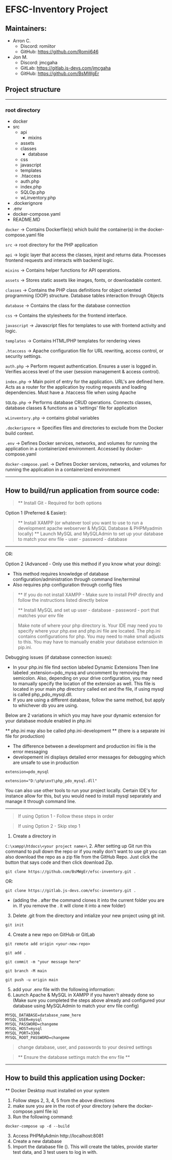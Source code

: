 # EFSC-Inventory Project

## Maintainers:
- Arron C.
  - Discord: romiitor
  - GitHub: https://github.com/Romii646
- Jon M. 
  - Discord: jmcgaha
  - GitLab: https://gitlab.js-devs.com/jmcgaha
  - GitHub: https://github.com/BsMWgEr

## Project structure

___

### root directory 
- docker
- src
  - api
    - mixins
  - assets
  - classes
    - database
  - css
  - javascript
  - templates
  - .htaccess
  - auth.php
  - index.php
  - SQLOp.php
  - wLinventory.php
- .dockerignore
- .env
- docker-compose.yaml
- README.MD


`docker` -> Contains Dockerfile(s) which build the container(s) in the docker-compose.yaml file

`src` -> root directory for the PHP application

`api` -> logic layer that access the classes, injest and returns data. Processes frontend requests and interacts with backend logic.

`mixins` -> Contains helper functions for API operations.

`assets` -> Stores static assets like images, fonts, or downloadable content.

`classes` -> Contains the PHP class definitions for object oriented programming (OOP) structure. Database tables interaction through Objects

`database` -> Contains the class for the database connection

`css` -> Contains the stylesheets for the frontend interface.

`javascript` -> Javascript files for templates to use with frontend activity and logic.

`templates` -> Contains HTML/PHP templates for rendering views

`.htaccess` -> Apache configuration file for URL rewriting, access control, or security settings. 

`auth.php` -> Perform request authentication. Ensures a user is logged in. Verifies access level of the user (session management & access control).

`index.php` -> Main point of entry for the application. URL's are defined here. Acts as a router for the application by routing requests and loading dependencies. Must have a .htaccess file when using Apache

`SQLOp.php` -> Performs database CRUD operations. Connects classes, database classes & functions as a 'settings' file for application

`wLinventory.php` -> contains global variables

`.dockerignore` -> Specifies files and directories to exclude from the Docker build context.

`.env` -> Defines Docker services, networks, and volumes for running the application in a containerized environment. Accessed by docker-compose.yaml

`docker-compose.yaml` -> Defines Docker services, networks, and volumes for running the application in a containerized environment

---

## How to build/run application from source code:

> ** Install Git - Required for both options

Option 1 (Preferred & Easier):
> ** Install XAMPP (or whatever tool you want to use to run a development apache webserver & MySQL Database & PHPMyadmin locally)
> ** Launch MySQL and MySQLAdmin to set up your database to match your env file - user - password - database
---
OR:

Option 2 (Advanced - Only use this method if you know what your doing):

- This method requires knowledge of database configuration/administration through command line/terminal
- Also requires php configuration through config files
> ** If you do not install XAMPP - Make sure to install PHP directly and follow the instructions listed directly below

> ** Install MySQL and set up user - database - password - port that matches
> your env file

>Make note of where your php directory is.
>Your IDE may need you to specify where your php.exe and php.ini file
> are located. The php.ini contains configurations for php. You may
> need to make small adjusts to this. You may have to manually enable
> your database extension in pip.ini.

Debugging issues (if database connection issues):
- In your php.ini file find section labeled Dynamic Extensions
Then line labeled ;extension=pdo_mysq and uncomment by removing the semicolon.
Also, depending on your drive configuration, you may need to manually specify
the location of the extension as well. This file is located in your
main php directory called ext and the file, if using mysql is called
php_pdo_mysql.dll. 
- If you are using a different database, follow the same method, but apply to whichever db you are using. 

Below are 2 variations in which you may have your dynamic extension for
your database module enabled in php.ini

** php.ini may also be called php.ini-development **
(there is a separate ini file for production)
- The difference between a development and production ini file is the error messaging
- developement ini displays detailed error messages for debugging which are unsafe to use in production

```
extension=pdo_mysql
```

```
extension="D:\php\ext\php_pdo_mysql.dll"
```
  
You can also use other tools to run your project locally. Certain IDE's for instance allow for this, but you would need to install mysql separately and manage it through command line.

---
>If using Option 1 - Follow these steps in order

>If using Option 2 - Skip step 1
1. Create a directory in

```C:\xampp\htdocs\<your project name>\```
2. After setting up Git run this command to pull down the repo or if you really don't want to use git you can also download the repo as a zip file from the GitHub Repo. Just click the button that says code and then click download Zip.

```
git clone https://github.com/BsMWgEr/efsc-inventory.git .
```
OR:
```
git clone https://gitlab.js-devs.com/efsc-inventory.git .
```

- (adding the . after the command clones it into the current folder you are in. If you remove the . it will clone it into a new folder)
3. Delete .git from the directory and intialize your new project using git init.

```
git init
```

4. Create a new repo on GitHub or GitLab

```
git remote add origin <your-new-repo>
```

```
git add .
```

```
git commit -m "your message here"
```

```
git branch -M main
```

```
git push -u origin main
```
5. add your .env file with the following information:
6. Launch Apache & MySQL in XAMPP if you haven't already done so (Make sure you completed the steps above already and configured your database using MySQLAdmin to match your env file config)
```
MYSQL_DATABASE=database_name_here
MYSQL_USER=mysql
MYSQL_PASSWORD=changeme
MYSQL_HOST=mysql
MYSQL_PORT=3306
MYSQL_ROOT_PASSWORD=changeme
```

> change database, user, and passwords to your desired settings

> ** Ensure the database settings match the env file **

---

## How to build this application using Docker:

** Docker Desktop must installed on your system

1. Follow steps 2, 3, 4, 5 from the above directions
2. make sure you are in the root of your directory (where the docker-compose.yaml file is)
2. Run the following command:
```
docker-compose up -d --build
```
3. Access PHPMyAdmin http://localhost:8081 
4. Create a new database
5. Import the database file (). This will create the tables, provide starter test data, and 3 test users to log in with.

